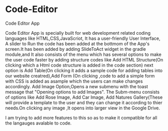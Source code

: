 # Code-Editor

Code Editor App

Code Editor App is specially built for web development related coding languages like HTML,CSS,JavaScriot, It has a user-friendly User Interface,
A slider to Run the code has been added at the bottmom of the App's screen.It has been added by adding SlideToAct widget in the gradle module,and 
It also consists of the menu which has several options to make the user code faster by adding structure codes like Add HTML Structure(On clicking 
which a Html code structure is added in the code section) next option is Add Table(On clicking it adds a sample code for adding tables into our
website creatred),Add Form (On clicking ,code to add a simple form with CSS is added as asample which the users can make changes accordingly.
Add Image Option,Opens a new submenu with the toast message that "Opening options to add Images". The Subm-menu consists of options like Add Rose Image,
Add Car Image, Add Natures Gallery(These will provide a template to the user and they can change it according to thier needs.On clicking any image ,It 
opens into larger view in the Google Drive.

I am trying to add more features to this so as to make it compatible for all the langauges avalable to code.

